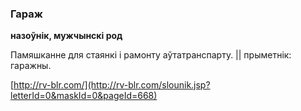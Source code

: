 ### Гараж
**назоўнік, мужчынскі род**

Памяшканне для стаянкі і рамонту аўтатранспарту. || прыметнік: гаражны.

<a rel="author">[http://rv-blr.com/](http://rv-blr.com/slounik.jsp?letterId=0&maskId=0&pageId=668)</a>
